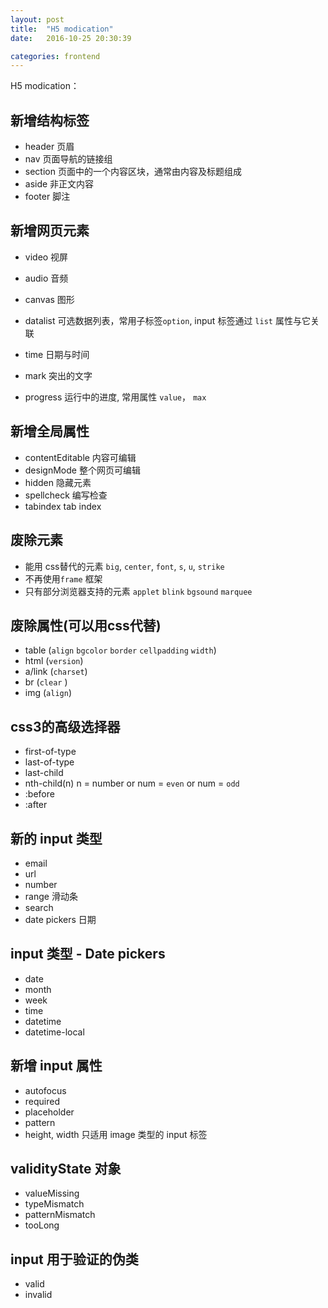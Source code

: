 ```yaml
---
layout: post
title:  "H5 modication"
date:   2016-10-25 20:30:39

categories: frontend
---
```


 H5 modication：



## 新增结构标签

* header  页眉
* nav         页面导航的链接组
* section   页面中的一个内容区块，通常由内容及标题组成
* aside      非正文内容
* footer    脚注

## 新增网页元素

* video    视屏
* audio    音频
* canvas  图形
* datalist  可选数据列表，常用子标签`option`,  input 标签通过 `list` 属性与它关联

* time       日期与时间
* mark      突出的文字
* progress 运行中的进度, 常用属性 `value`， `max`

## 新增全局属性

* contentEditable 内容可编辑
* designMode 整个网页可编辑
* hidden       隐藏元素
* spellcheck 编写检查
* tabindex     tab index

## 废除元素

* 能用 css替代的元素 `big`, `center`, `font`, `s`,  `u`,  `strike`
* 不再使用`frame` 框架
* 只有部分浏览器支持的元素 `applet` `blink` `bgsound` `marquee`

## 废除属性(可以用css代替)

* table (`align` `bgcolor` `border` `cellpadding` `width`)
* html (`version`)
* a/link (`charset`)
* br (`clear` )
* img (`align`)

## css3的高级选择器

* first-of-type
* last-of-type
* last-child
* nth-child(n)  n = number or num = `even` or num = `odd`
* :before
* :after

## 新的 input 类型

 * email
 * url
 * number
 * range  滑动条
 * search
 * date pickers   日期

## input 类型 - Date pickers

 * date
 * month
 * week
 * time
 * datetime
 * datetime-local

## 新增 input 属性

  * autofocus
  * required
  * placeholder
  * pattern
  * height, width 只适用 image 类型的 input 标签

## validityState 对象

  * valueMissing
  * typeMismatch
  * patternMismatch
  * tooLong

## input 用于验证的伪类

  * valid
  * invalid
